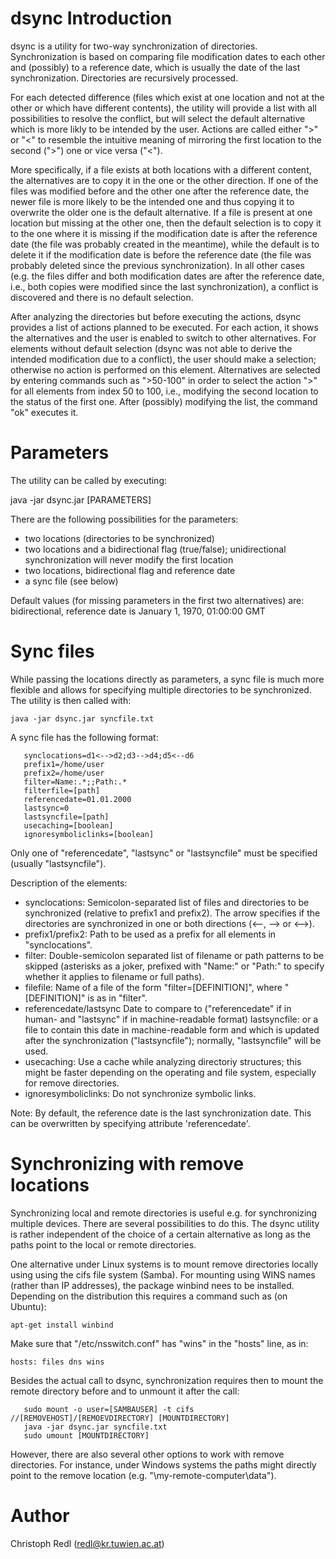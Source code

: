 dsync Introduction
==================

dsync is a utility for two-way synchronization of directories.
Synchronization is based on comparing file modification dates to each other
and (possibly) to a reference date, which is usually the date of the last synchronization.
Directories are recursively processed.

For each detected difference (files which exist at one location and not at the other
or which have different contents), the utility will provide a list with all
possibilities to resolve the conflict, but will select the default alternative which is more
likly to be intended by the user. Actions are called either ">" or "<" to resemble
the intuitive meaning of mirroring the first location to the second (">") one or vice versa ("<").

More specifically, if a file exists at both locations with a different content,
the alternatives are to copy it in the one or the other direction. If one of the files
was modified before and the other one after the reference date, the newer file is
more likely to be the intended one and thus copying it to overwrite the older one
is the default alternative. If a file is present at one location but missing at the other one,
then the default selection is to copy it to the one where it is missing if the modification
date is after the reference date (the file was probably created in the meantime),
while the default is to delete it if the modification date is before the reference date
(the file was probably deleted since the previous synchronization).
In all other cases (e.g. the files differ and both modification dates are after the reference date,
i.e., both copies were modified since the last synchronization),
a conflict is discovered and there is no default selection.

After analyzing the directories but before executing the actions, dsync provides a list
of actions planned to be executed. For each action, it shows the alternatives
and the user is enabled to switch to other alternatives.
For elements without default selection (dsync was not able to derive the intended modification
due to a conflict), the user should make a selection; otherwise no action is performed on this element.
Alternatives are selected by entering commands such as ">50-100" in order to select the action ">"
for all elements from index 50 to 100, i.e., modifying the second location to the status of
the first one. After (possibly) modifying the list, the command "ok" executes it.


Parameters
==========

The utility can be called by executing:

   java -jar dsync.jar [PARAMETERS]

There are the following possibilities for the parameters:

   - two locations (directories to be synchronized)
   - two locations and a bidirectional flag (true/false);
        unidirectional synchronization will never modify the first location
   - two locations, bidirectional flag and reference date
   - a sync file (see below)

Default values (for missing parameters in the first two alternatives) are: bidirectional, reference date is January 1, 1970, 01:00:00 GMT


Sync files
==========

While passing the locations directly as parameters, a sync file is much more flexible and allows for specifying multiple directories to be synchronized.
The utility is then called with:

   `java -jar dsync.jar syncfile.txt`

A sync file has the following format:

```
   synclocations=d1<-->d2;d3-->d4;d5<--d6
   prefix1=/home/user
   prefix2=/home/user
   filter=Name:.*;;Path:.*
   filterfile=[path]
   referencedate=01.01.2000
   lastsync=0
   lastsyncfile=[path]
   usecaching=[boolean]
   ignoresymboliclinks=[boolean]
```

Only one of "referencedate", "lastsync" or "lastsyncfile" must be specified (usually "lastsyncfile").
   
   
Description of the elements:

   - synclocations:             Semicolon-separated list of files and directories to be synchronized (relative to prefix1 and prefix2).
                                   The arrow specifies if the directories are synchronized in one or both directions (<--, --> or <-->).
   - prefix1/prefix2:           Path to be used as a prefix for all elements in "synclocations".
   - filter:                    Double-semicolon separated list of filename or path patterns to be skipped
                                   (asterisks as a joker, prefixed with "Name:" or "Path:" to specify whether it applies to filename or full paths).
   - filefile:                  Name of a file of the form "filter=[DEFINITION]", where "[DEFINITION]" is as in "filter".
   - referencedate/lastsync     Date to compare to ("referencedate" if in human- and "lastsync" if in machine-readable format)
        lastsyncfile:              or a file to contain this date in machine-readable form and which is updated after the synchronization ("lastsyncfile"); normally, "lastsyncfile" will be used.
   - usecaching:                Use a cache while analyzing directoriy structures; this might be faster depending on the operating and file system, especially for remove directories.
   - ignoresymboliclinks:       Do not synchronize symbolic links.

Note: By default, the reference date is the last synchronization date. This can be overwritten by specifying attribute 'referencedate'.


Synchronizing with remove locations
===================================

Synchronizing local and remote directories is useful e.g. for synchronizing multiple devices.
There are several possibilities to do this. The dsync utility is rather independent of the choice of a certain alternative as long as the paths point to the local or remote directories.

One alternative under Linux systems is to mount remove directories locally using using the cifs file system (Samba).
For mounting using WINS names (rather than IP addresses), the package winbind nees to be installed.
Depending on the distribution this requires a command such as (on Ubuntu):

   ```apt-get install winbind```

Make sure that "/etc/nsswitch.conf" has "wins" in the "hosts" line, as in:

   ```hosts: files dns wins```

Besides the actual call to dsync, synchronization requires then to mount the remote directory before and to unmount it after the call:

```
   sudo mount -o user=[SAMBAUSER] -t cifs //[REMOVEHOST]/[REMOEVDIRECTORY] [MOUNTDIRECTORY]
   java -jar dsync.jar syncfile.txt
   sudo umount [MOUNTDIRECTORY]
```

However, there are also several other options to work with remove directories.
For instance, under Windows systems the paths might directly point to the remove location (e.g. "\\my-remote-computer\data").


Author
======

Christoph Redl (redl@kr.tuwien.ac.at)
